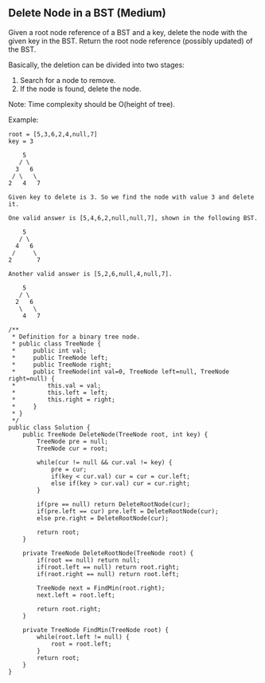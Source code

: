 ## Delete Node in a BST (Medium)

Given a root node reference of a BST and a key, delete the node with the given key in the BST. Return the root node reference (possibly updated) of the BST.

Basically, the deletion can be divided into two stages:

1. Search for a node to remove.
1. If the node is found, delete the node.

Note: Time complexity should be O(height of tree).

Example:
```
root = [5,3,6,2,4,null,7]
key = 3

    5
   / \
  3   6
 / \   \
2   4   7

Given key to delete is 3. So we find the node with value 3 and delete it.

One valid answer is [5,4,6,2,null,null,7], shown in the following BST.

    5
   / \
  4   6
 /     \
2       7

Another valid answer is [5,2,6,null,4,null,7].

    5
   / \
  2   6
   \   \
    4   7
```

```
/**
 * Definition for a binary tree node.
 * public class TreeNode {
 *     public int val;
 *     public TreeNode left;
 *     public TreeNode right;
 *     public TreeNode(int val=0, TreeNode left=null, TreeNode right=null) {
 *         this.val = val;
 *         this.left = left;
 *         this.right = right;
 *     }
 * }
 */
public class Solution {
    public TreeNode DeleteNode(TreeNode root, int key) {
        TreeNode pre = null;
        TreeNode cur = root;
        
        while(cur != null && cur.val != key) {
            pre = cur;
            if(key < cur.val) cur = cur = cur.left;
            else if(key > cur.val) cur = cur.right;
        }
        
        if(pre == null) return DeleteRootNode(cur);
        if(pre.left == cur) pre.left = DeleteRootNode(cur);
        else pre.right = DeleteRootNode(cur);
        
        return root;
    }
    
    private TreeNode DeleteRootNode(TreeNode root) {
        if(root == null) return null;
        if(root.left == null) return root.right;
        if(root.right == null) return root.left;
        
        TreeNode next = FindMin(root.right);
        next.left = root.left;
        
        return root.right;
    }
    
    private TreeNode FindMin(TreeNode root) {
        while(root.left != null) {
            root = root.left;
        }
        return root;
    }
}
```
